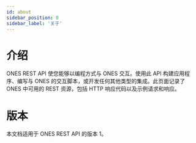 ```yaml
---
id: about
sidebar_position: 0
sidebar_label: '关于'
---
```


# 介绍

ONES REST API 使您能够以编程方式与 ONES 交互。使用此 API 构建应用程序、编写与 ONES 的交互脚本，或开发任何其他类型的集成。此页面记录了 ONES 中可用的 REST 资源，包括 HTTP 响应代码以及示例请求和响应。

# 版本

本文档适用于 ONES REST API 的版本 1。
